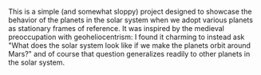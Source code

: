 This is a simple (and somewhat sloppy) project designed to showcase the behavior of the planets in the solar system when we adopt various planets as stationary frames of reference. It was inspired by the medieval preoccupation with geoheliocentrism: I found it charming to instead ask "What does the solar system look like if we make the planets orbit around Mars?" and of course that question generalizes readily to other planets in the solar system.
